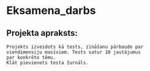 # Eksamena_darbs

## Projekta apraksts:
	Projekts izveidots kā tests, zināšanu pārbaude par 
	viendimensiju masīviem. Tests satur 10 jautājumus 
	par konkrēto tēmu.
	Klāt pievienots testa žurnāls.
	